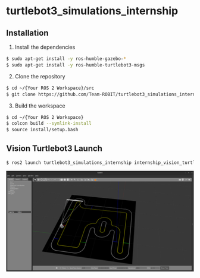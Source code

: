 # turtlebot3_simulations_internship

## Installation

1. Install the dependencies
```bash
$ sudo apt-get install -y ros-humble-gazebo-*
$ sudo apt-get install -y ros-humble-turtlebot3-msgs
```

2. Clone the repository
```bash
$ cd ~/{Your ROS 2 Workspace}/src
$ git clone https://github.com/Team-ROBIT/turtlebot3_simulations_internship.git
```

3. Build the workspace
```bash
$ cd ~/{Your ROS 2 Workspace}
$ colcon build --symlink-install
$ source install/setup.bash
```

## Vision Turtlebot3 Launch
```bash
$ ros2 launch turtlebot3_simulations_internship internship_vision_turtlebot3.launch.py
```
![vision_turtlebot3](./docs/vision_turtlebot.png)    
